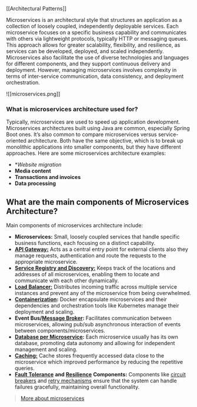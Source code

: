 [[Architectural Patterns]]

Microservices is an architectural style that structures an application as a collection of loosely coupled, independently deployable services. Each microservice focuses on a specific business capability and communicates with others via lightweight protocols, typically HTTP or messaging queues. This approach allows for greater scalability, flexibility, and resilience, as services can be developed, deployed, and scaled independently. Microservices also facilitate the use of diverse technologies and languages for different components, and they support continuous delivery and deployment. However, managing microservices involves complexity in terms of inter-service communication, data consistency, and deployment orchestration.

![[microservices.png]]

### What is microservices architecture used for?

Typically, microservices are used to speed up application development. Microservices architectures built using Java are common, especially Spring Boot ones. It’s also common to compare microservices versus service-oriented architecture. Both have the same objective, which is to break up monolithic applications into smaller components, but they have different approaches. Here are some microservices architecture examples:

- **Website migration*
- **Media content**
- **Transactions and invoices**
- **Data processing**

## What are the main components of Microservices Architecture?

Main components of microservices architecture include:

- ****Microservices:**** Small, loosely coupled services that handle specific business functions, each focusing on a distinct capability.
- [****API Gateway:****](https://www.geeksforgeeks.org/what-is-api-gateway-system-design/) Acts as a central entry point for external clients also they manage requests, authentication and route the requests to the appropriate microservice.
- [****Service Registry and Discovery:****](https://www.geeksforgeeks.org/service-discovery-and-service-registry-in-microservices/) Keeps track of the locations and addresses of all microservices, enabling them to locate and communicate with each other dynamically.
- [****Load Balancer:****](https://www.geeksforgeeks.org/load-balancer-system-design-interview-question/) Distributes incoming traffic across multiple service instances and prevent any of the microservice from being overwhelmed.
- [****Containerization****](https://www.geeksforgeeks.org/containerization-architecture-in-system-design/)****:**** Docker encapsulate microservices and their dependencies and orchestration tools like Kubernetes manage their deployment and scaling.
- ****Event Bus/****[****Message Broker****](https://www.geeksforgeeks.org/what-are-message-brokers-in-system-design/)****:**** Facilitates communication between microservices, allowing pub/sub asynchronous interaction of events between components/microservices.
- [****Database per Microservice****](https://www.geeksforgeeks.org/database-per-service-pattern-for-microservices/)****:**** Each microservice usually has its own database, promoting data autonomy and allowing for independent management and scaling.
- [****Caching:****](https://www.geeksforgeeks.org/caching-system-design-concept-for-beginners/) Cache stores frequently accessed data close to the microservice which improved performance by reducing the repetitive queries.
- [****Fault Tolerance****](https://www.geeksforgeeks.org/fault-tolerance-in-system-design/) ****and**** [****Resilience****](https://www.geeksforgeeks.org/resilient-system-system-design/) ****Components:**** Components like [circuit breakers](https://www.geeksforgeeks.org/what-is-circuit-breaker-pattern-in-microservices/) and [retry mechanisms](https://www.geeksforgeeks.org/retry-pattern-in-microservices/) ensure that the system can handle failures gracefully, maintaining overall functionality.

> [More about microservices](https://www.geeksforgeeks.org/microservices/)

